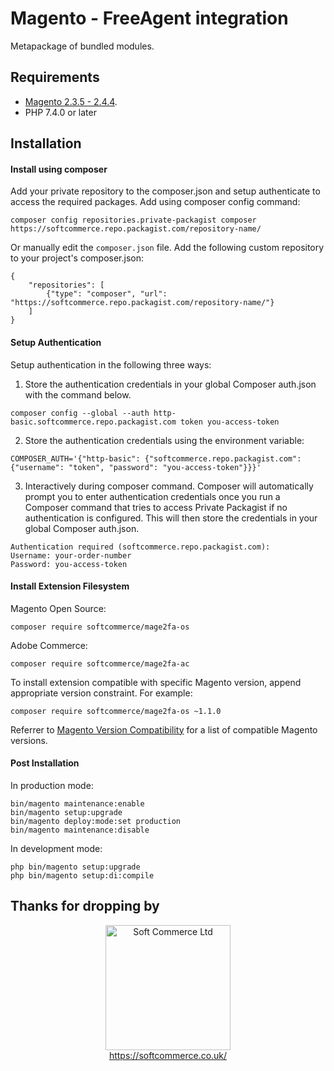 # Magento - FreeAgent integration
Metapackage of bundled modules.

## Requirements
* [Magento 2.3.5 - 2.4.4](https://magento.com/tech-resources/download).
* PHP 7.4.0 or later

## Installation

#### Install using composer
Add your private repository to the composer.json and setup authenticate to access the required packages.
Add using composer config command:

`composer config repositories.private-packagist composer https://softcommerce.repo.packagist.com/repository-name/`

Or manually edit the `composer.json` file.
Add the following custom repository to your project's composer.json:

```
{
    "repositories": [
        {"type": "composer", "url": "https://softcommerce.repo.packagist.com/repository-name/"}
    ]
}
```

#### Setup Authentication
Setup authentication in the following three ways:

1. Store the authentication credentials in your global Composer auth.json with the command below.

`composer config --global --auth http-basic.softcommerce.repo.packagist.com token you-access-token`

2. Store the authentication credentials using the environment variable:

`COMPOSER_AUTH='{"http-basic": {"softcommerce.repo.packagist.com": {"username": "token", "password": "you-access-token"}}}'`

3. Interactively during composer command. Composer will automatically prompt you to enter authentication credentials
   once you run a Composer command that tries to access Private Packagist if no authentication is configured.
   This will then store the credentials in your global Composer auth.json.

```
Authentication required (softcommerce.repo.packagist.com):
Username: your-order-number
Password: you-access-token
```

#### Install Extension Filesystem
Magento Open Source:

`composer require softcommerce/mage2fa-os`

Adobe Commerce:

`composer require softcommerce/mage2fa-ac`

To install extension compatible with specific Magento version, append appropriate version constraint.
For example:

`composer require softcommerce/mage2fa-os ~1.1.0`

Referrer to [Magento Version Compatibility](https://devdocs-m2.mage2plenty.com/docs/getting-started/magento-version-compatibility/) for a list of compatible Magento versions.

#### Post Installation
In production mode:

```
bin/magento maintenance:enable
bin/magento setup:upgrade
bin/magento deploy:mode:set production
bin/magento maintenance:disable
```

In development mode:

```
php bin/magento setup:upgrade
php bin/magento setup:di:compile
```

## Thanks for dropping by
<p align="center">
    <a href="https://magento.com">
        <img src="https://softcommerce.co.uk/pub/media/banner/logo.svg" width="200" alt="Soft Commerce Ltd" />
    </a>
    <br />
    <a href="https://softcommerce.co.uk/">
        https://softcommerce.co.uk/
    </a>
</p>
